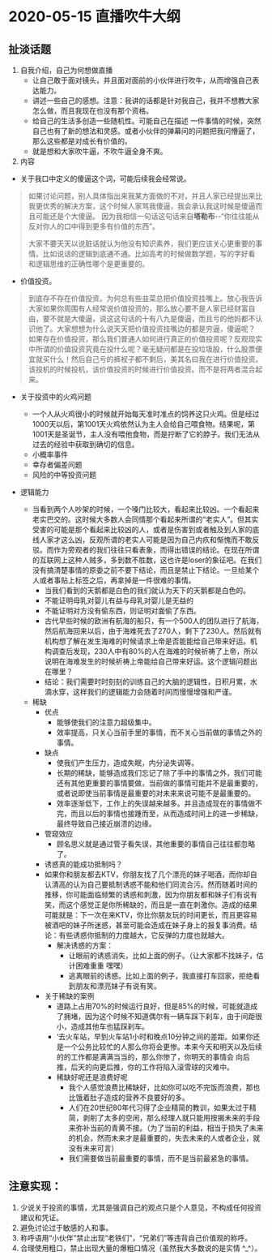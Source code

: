 # 2020-05-15 直播吹牛大纲

## 扯淡话题

1. 自我介绍，自己为何想做直播
	 - 让自己敢于面对镜头，并且面对面前的小伙伴进行吹牛，从而增强自己表达能力。
	 - 讲述一些自己的感想。注意：我讲的话都是针对我自己，我并不想教大家怎么做，而且我现在也没有那个资格。
	 - 给自己的生活多创造一些随机性。可能自己在描述 一件事情的时候，突然自己也有了新的想法和灵感。或者小伙伴的弹幕问的问题把我问懵逼了，那么这些都是对成长有价值的。
	 - 就是想和大家吹牛逼，不吹牛逼全身不爽。
1. 内容
  - 关于我口中定义的傻逼这个词，可能后续我会经常说。
  > 如果讨论问题，别人具体指出来我某方面做的不对，并且人家已经提出来比我更优秀的解决方案，这个时候人家骂我傻逼，我会承认我这时候是傻逼而且可能还是个大傻逼。
  > 因为我相信一句话这句话来自**塔勒布**--“你往往能从反对你人的口中得到更多有价值的东西”。
  >
  > 大家不要天天以说脏话就认为他没有知识素养，我们更应该关心更重要的事情。比如说话的逻辑到底通不通。比如高考的时候做数学题，写的字好看 和逻辑思维的正确性哪个是更重要的。
  - 价值投资。
  > 到底存不存在价值投资。为何总有些韭菜总把价值投资挂嘴上。放心我告诉大家如果你周围有人经常说价值投资的，那么放心要不是人家已经财富自由，要不就是大傻逼，说这这句话的十有八九是傻逼，而且亏的他妈都不认识他了。大家想想为什么说天天把价值投资挂嘴边的都是穷逼，傻逼呢？
  > 如果存在价值投资，那么我们普通人如何进行真正的价值投资呢？反观现实中所谓的价值投资究竟在投什么呢？毫无疑问都是在投垃圾股，什么股票便宜就买什么！然后自己亏的裤衩子都不剩后，美其名曰我在进行价值投资。
  > 该投机的时候投机，该价值投资的时候进行价值投资。而不是将两者混合起来。

 - 关于投资中的火鸡问题
 	- 一个人从火鸡很小的时候就开始每天准时准点的饲养这只火鸡。但是经过1000天以后，第1001天火鸡依然认为主人会给自己喂食物。结果呢，第1001天是圣诞节，主人没有喂他食物，而是拧断了它的脖子。我们无法从过去的经验中获取到确切的信息。
 	- 小概率事件
 	- 幸存者偏差问题
 	- 风险的中等投资问题

  - 逻辑能力
  	- 当看到两个人吵架的时候，一个嗓门比较大，看起来比较凶。一个看起来老实巴交的。这时候大多数人会同情那个看起来所谓的“老实人”。但其实受害的可能是那个看起来比较凶的人，或者是伤害到或者触及到人家的底线人家才这么凶，反观所谓的老实人可能是因为自己内疚和惭愧而不敢反驳。而作为旁观者的我们往往只看表象，而得出错误的结论。在现在所谓的互联网上这种人贼多，多到数不胜数，这也许是loser的象征吧。在我们没有搞清楚事情的原委之前不要下结论，而且是禁止下结论。一旦给某个人或者事贴上标签之后，再拿掉是一件很难的事情。
		- 当我们看到的天鹅都是白色的我们就认为天下的天鹅都是白色的。
		- 不能证明母乳对婴儿有益与母乳对婴儿是无益的
		- 不能证明对方没有偷东西，则证明对面偷了东西。
		- 古代早些时候的欧洲有航海的船只，有一个500人的团队进行了航海，然后航海回来以后，由于海难死去了270人，剩下了230人。然后就有机构想了解在发生海难的时候请求上帝是否能能给自己带来好运。机构调查后发现，230人中有80%的人在海难的时候祈祷了上帝，所以说明在海难发生的时候祈祷上帝能给自己带来好运。这个逻辑问题出在哪里？
		- 结论：我们需要时时刻刻的训练自己的大脑的逻辑性，日积月累，水滴水穿，这样我们的逻辑能力会随着时间而慢慢增强和严谨。 
	- 稀缺
		- 优点
			- 能够使我们的注意力超级集中。
			- 效率提高，只关心当前手里的事情，而不关心当前做的事情之外的事情。
		- 缺点
			- 使我们产生压力，造成失眠，内分泌失调等。
			- 长期的稀缺，能够造成我们忘记了除了手中的事情之外，我们可能还有其他更重要的事情要做，当前做的事情可能并不是最重要的，或者说即使当前事情是最重要的对未来来说可能不是最重要的。
			- 效率逐渐低下，工作上的失误越来越多。并且造成现在的事情做不完，而且以后的事情也接踵而至，从而造成时间上的进一步稀缺，最终导致自己接近崩溃的边缘。
		- 管窥效应
			- 顾名思义就是通过管子看失误，其他重要的事情自己往往都忽略了。
		- 诱惑真的能成功抵制吗？
		- 如果你和朋友都去KTV，你朋友找了几个漂亮的妹子喝酒，而你却自认清高的认为自己要抵制诱惑不能和他们同流合污。然而随着时间的推移，你可能面临频繁的诱惑和刺激，因为你朋友都和妹子们有说有笑，而这个感觉正是你所稀缺的，而且是一直在刺激你。造成的结果可能就是：下一次在来KTV，你比你朋友玩的时间更长，而且更容易被酒吧的妹子所迷惑，甚至可能会造成在妹子身上的报复事消费。结论：有些诱惑你抵制的力度越大，它反弹的力度也就越大。
		  - 解决诱惑的方案：
		    - 让眼前的诱惑消失，比如上面的例子。（让大家都不找妹子，估计困难重重 嘿嘿）
		    - 逃离眼前的诱惑。比如上面的例子，我直接打车回家，拒绝看到朋友和漂亮妹子有说有笑。
		- 关于稀缺的案例
			- 道路上占用70%的时候运行良好，但是85%的时候，可能就造成了拥堵，因为这个时候不知道偶尔有一辆车踩下刹车，由于间距很小，造成其他车也猛踩刹车。
			- ‘去火车站，早到火车站1小时和晚点10分钟之间的差距。如果你还是一个公务比较忙的人那么你将会更惨。本来今天和明天以及后续的的工作都是满满当当的，那么你惨了，你明天的事情会 向后推，后天的向更后推，你的工作将陷入滚雪球的灾难中。
			- 稀缺好呢还是浪费好呢
				- 我个人感觉浪费比稀缺好，比如你可以吃不完饭而浪费，那也比饿着肚子造成的营养不良要好的多。
				- 人们在20世纪80年代习得了企业精简的教训，如果太过于精简，剥削了太多的空闲，那么经理人就只能用按揭未来的手段来弥补当前的青黄不接。（为了当前的利益，相当于损失了未来的机会，然而未来才是最重要的，失去未来的人或者企业，就没有未来可言）
				- 我们需要做当前最重要的事情，而不是当前最紧急的事情。


## 注意实现：

1. 少说关于投资的事情，尤其是强调自己的观点只是个人意见，不构成任何投资建议和凭证。
2. 避免讨论过于敏感的人和事。
3. 称呼语用“小伙伴”禁止出现“老铁们”，“兄弟们”等违背自己价值观的称呼。
4. 合理使用粗口，禁止出现大量的爆粗口情况（虽然我大多数说的是实情  ^_^）。

